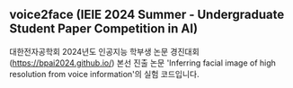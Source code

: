 ## voice2face (IEIE 2024 Summer - Undergraduate Student Paper Competition in AI)
대한전자공학회 2024년도 인공지능 학부생 논문 경진대회(https://bpai2024.github.io/) 본선 진출 논문 'Inferring facial image of high resolution from voice information'의 실험 코드입니다.
